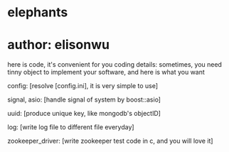 elephants
=================
author: elisonwu 
=================

here is code, it's convenient for you coding
details: 
sometimes, you need tinny object to implement your software,
and here is what you want

config:  [resolve [config.ini], it is very simple to use]

signal, asio: [handle signal of system by boost::asio]

uuid: [produce unique key, like mongodb's objectID]

log: [write log file to different file everyday]


zookeeper_driver:  [write zookeeper test code in c, and you will love it]

